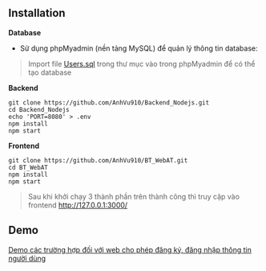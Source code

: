 
## Installation

**Database**
* Sử dụng phpMyadmin (nền tảng MySQL) để quản lý thông tin database:

> Import file [Users.sql](https://github.com/AnhVu910/Backend_Nodejs/blob/main/Users.sql "Users.sql") trong thư mục vào trong phpMyadmin để có thể tạo
> database


**Backend**

    git clone https://github.com/AnhVu910/Backend_Nodejs.git
    cd Backend_Nodejs
    echo 'PORT=8080' > .env
    npm install
    npm start

**Frontend**

    git clone https://github.com/AnhVu910/BT_WebAT.git
    cd BT_WebAT
    npm install 
    npm start

> Sau khi khởi chạy 3 thành phần trên thành công thì truy cập vào frontend http://127.0.0.1:3000/ 


## Demo

[Demo các trường hợp đối với web cho phép đăng ký, đăng nhập thông tin người dùng](https://drive.google.com/drive/folders/1w5qdRyB8yJ_xgZ4zA7uZe14Vish__j4u?usp=share_link)
